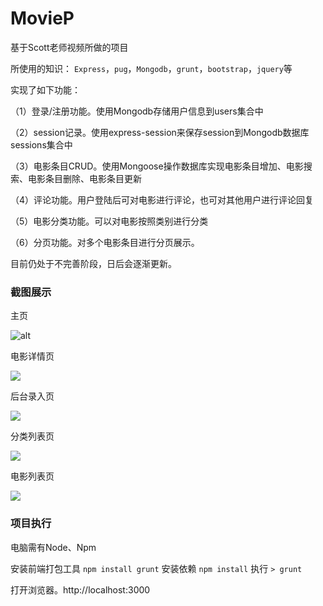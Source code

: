# MovieP

基于Scott老师视频所做的项目

所使用的知识：
`Express`，`pug`，`Mongodb`，`grunt`，`bootstrap`，`jquery`等

实现了如下功能：

（1）登录/注册功能。使用Mongodb存储用户信息到users集合中

（2）session记录。使用express-session来保存session到Mongodb数据库sessions集合中

（3）电影条目CRUD。使用Mongoose操作数据库实现电影条目增加、电影搜索、电影条目删除、电影条目更新

（4）评论功能。用户登陆后可对电影进行评论，也可对其他用户进行评论回复

（5）电影分类功能。可以对电影按照类别进行分类

（6）分页功能。对多个电影条目进行分页展示。

目前仍处于不完善阶段，日后会逐渐更新。

### 截图展示

主页

![alt](http://oo17grgho.bkt.clouddn.com/%E4%B8%BB%E9%A1%B5.png)

电影详情页

![](http://oo17grgho.bkt.clouddn.com/%E8%AF%A6%E6%83%85%E9%A1%B5.png)

后台录入页

![](http://oo17grgho.bkt.clouddn.com/%E5%90%8E%E5%8F%B0%E5%BD%95%E5%85%A5%E9%A1%B5.png)

分类列表页

![](http://oo17grgho.bkt.clouddn.com/%E5%88%86%E7%B1%BB%E5%88%97%E8%A1%A8%E9%A1%B5.png)

电影列表页

![](http://oo17grgho.bkt.clouddn.com/%E7%94%B5%E5%BD%B1%E5%88%97%E8%A1%A8%E9%A1%B5.png)

### 项目执行

电脑需有Node、Npm

安装前端打包工具 `npm install grunt` 
安装依赖 `npm install` 
执行 `> grunt`

打开浏览器。http://localhost:3000